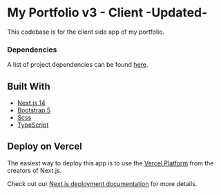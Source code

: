 # My Portfolio v3 - Client -Updated-
This codebase is for the client side app of my portfolio.

### Dependencies
A list of project dependencies can be found [here](package.json).


## Built With

- [Next.js 14](https://nextjs.org)
- [Bootstrap 5](https://nextjs.org)
- [Scss](https://nextjs.org)
- [TypeScript](https://expressjs.com/)

## Deploy on Vercel

The easiest way to deploy this app is to use the [Vercel Platform](https://vercel.com/new?utm_medium=default-template&filter=next.js&utm_source=create-next-app&utm_campaign=create-next-app-readme) from the creators of Next.js.

Check out our [Next.js deployment documentation](https://nextjs.org/docs/deployment) for more details.
